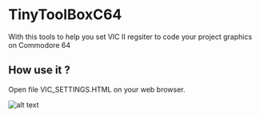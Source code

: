 # TinyToolBoxC64

With this tools to help you set VIC II regsiter to code your project graphics on Commodore 64

## How use it ?

Open file VIC_SETTINGS.HTML on your web browser. 


![alt text](https://github.com/beddy70/TinyToolBoxC64/blob/main/images/tbc64.jpg?raw=true)
